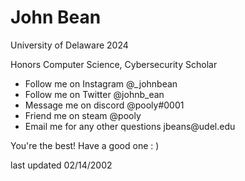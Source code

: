 
<h1>John Bean</h1>

<p>University of Delaware 2024</p>
<p>Honors Computer Science, Cybersecurity Scholar</p>


<ul>
  <li>Follow me on Instagram @_johnbean</li>
  <li>Follow me on Twitter @johnb_ean</li>
  <li>Message me on discord @pooly#0001</li>
  <li>Friend me on steam @pooly</li>
  <li>Email me for any other questions jbeans@udel.edu</li>
</ul>

<p>You're the best! Have a good one : )</p>
<p>last updated 02/14/2002</p>

